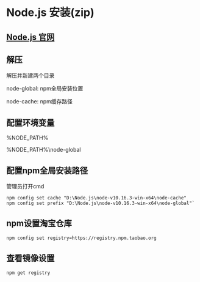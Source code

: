 # Node.js 安装(zip)



## [Node.js 官网](https://nodejs.org/zh-cn)



## 解压

解压并新建两个目录

node-global: npm全局安装位置

node-cache: npm缓存路径

## 配置环境变量

%NODE_PATH%

%NODE_PATH%\node-global

## 配置npm全局安装路径

管理员打开cmd

```shell
npm config set cache "D:\Node.js\node-v10.16.3-win-x64\node-cache"
npm config set prefix "D:\Node.js\node-v10.16.3-win-x64\node-global"`
```

## npm设置淘宝仓库

```shell
npm config set registry=https://registry.npm.taobao.org
```

## 查看镜像设置

```shell
npm get registry
```



